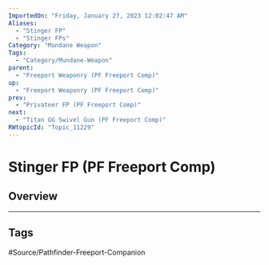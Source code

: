 ```yaml
---
ImportedOn: "Friday, January 27, 2023 12:02:47 AM"
Aliases:
  - "Stinger FP"
  - "Stinger FPs"
Category: "Mundane Weapon"
Tags:
  - "Category/Mundane-Weapon"
parent:
  - "Freeport Weaponry (PF Freeport Comp)"
up:
  - "Freeport Weaponry (PF Freeport Comp)"
prev:
  - "Privateer FP (PF Freeport Comp)"
next:
  - "Titan GG Swivel Gun (PF Freeport Comp)"
RWtopicId: "Topic_11229"
---
```

# Stinger FP (PF Freeport Comp)
## Overview

---
## Tags
#Source/Pathfinder-Freeport-Companion

